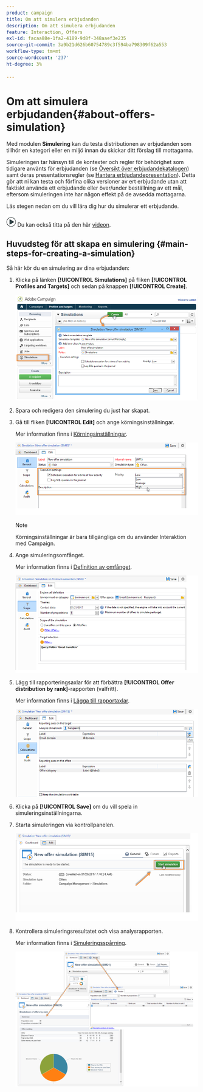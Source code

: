 ```yaml
---
product: campaign
title: Om att simulera erbjudanden
description: Om att simulera erbjudanden
feature: Interaction, Offers
exl-id: facaa88e-1fa2-4189-9d8f-348aaef3e235
source-git-commit: 3a9b21d626b60754789c3f594ba798309f62a553
workflow-type: tm+mt
source-wordcount: '237'
ht-degree: 3%

---
```


# Om att simulera erbjudanden{#about-offers-simulation}



Med modulen **Simulering** kan du testa distributionen av erbjudanden som tillhör en kategori eller en miljö innan du skickar ditt förslag till mottagarna.

Simuleringen tar hänsyn till de kontexter och regler för behörighet som tidigare använts för erbjudanden (se [Översikt över erbjudandekatalogen](../../interaction/using/offer-catalog-overview.md)) samt deras presentationsregler (se [Hantera erbjudandepresentation](../../interaction/using/managing-offer-presentation.md)). Detta gör att ni kan testa och förfina olika versioner av ert erbjudande utan att faktiskt använda ett erbjudande eller över/under beställning av ett mål, eftersom simuleringen inte har någon effekt på de avsedda mottagarna.

Läs stegen nedan om du vill lära dig hur du simulerar ett erbjudande.

![](assets/do-not-localize/how-to-video.png) Du kan också titta på den här [videon](https://helpx.adobe.com/campaign/classic/how-to/simulate-offer-in-acv6.html?playlist=/ccx/v1/collection/product/campaign/classic/segment/digital-marketers/explevel/intermediate/applaunch/introduction/collection.ccx.js&amp;ref=helpx.adobe.com).

## Huvudsteg för att skapa en simulering {#main-steps-for-creating-a-simulation}

Så här kör du en simulering av dina erbjudanden:

1. Klicka på länken **[!UICONTROL Simulations]** på fliken **[!UICONTROL Profiles and Targets]** och sedan på knappen **[!UICONTROL Create]**.

   ![](assets/offer_simulation_001.png)

1. Spara och redigera den simulering du just har skapat.
1. Gå till fliken **[!UICONTROL Edit]** och ange körningsinställningar.

   Mer information finns i [Körningsinställningar](../../interaction/using/execution-settings.md).

   ![](assets/offer_simulation_003.png)

   >[!NOTE]
   >
   >Körningsinställningar är bara tillgängliga om du använder Interaktion med Campaign.

1. Ange simuleringsomfånget.

   Mer information finns i [Definition av omfånget](../../interaction/using/simulation-scope.md#definition-of-the-scope).

   ![](assets/offer_simulation_004.png)

1. Lägg till rapporteringsaxlar för att förbättra **[!UICONTROL Offer distribution by rank]**-rapporten (valfritt).

   Mer information finns i [Lägga till rapportaxlar](../../interaction/using/simulation-scope.md#adding-reporting-axes).

   ![](assets/offer_simulation_005.png)

1. Klicka på **[!UICONTROL Save]** om du vill spela in simuleringsinställningarna.
1. Starta simuleringen via kontrollpanelen.

   ![](assets/offer_simulation_006.png)

1. Kontrollera simuleringsresultatet och visa analysrapporten.

   Mer information finns i [Simuleringsspårning](../../interaction/using/simulation-tracking.md).

   ![](assets/offer_simulation_007.png)
